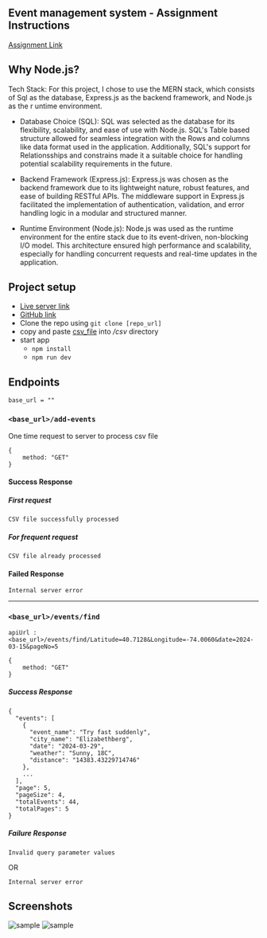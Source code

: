 ## Event management system - Assignment Instructions

[Assignment Link](https://docs.google.com/document/d/1roMRKnjb2z8ap7K4F0Ls3GVP-_WoXhR85ePqOLXdk9Y/edit)

## Why Node.js?

Tech Stack: For this project, I chose to use the MERN stack, which consists of Sql as the database, Express.js as the backend framework, and Node.js as the r   untime environment.

- Database Choice (SQL): SQL was selected as the database for its flexibility, scalability, and ease of use with Node.js. SQL's Table based structure allowed for seamless integration with the Rows and columns like data format used in the application. Additionally, SQL's support for Relationsships and constrains made it a suitable choice for handling potential scalability requirements in the future.

- Backend Framework (Express.js): Express.js was chosen as the backend framework due to its lightweight nature, robust features, and ease of building RESTful APIs. The middleware support in Express.js facilitated the implementation of authentication, validation, and error handling logic in a modular and structured manner.

- Runtime Environment (Node.js): Node.js was used as the runtime environment for the entire stack due to its event-driven, non-blocking I/O model. This architecture ensured high performance and scalability, especially for handling concurrent requests and real-time updates in the application.


## Project setup

- [Live server link]()
- [GitHub link]()
- Clone the repo using `git clone [repo_url]`
- copy and paste [csv_file](https://drive.google.com/file/d/1sZXyOT_V1NcZj3dDQIKY9Ea_W7XdGum_/view) into */csv* directory
- start app
  - `npm install`
  - `npm run dev`

## Endpoints

`base_url = ""`

### `<base_url>/add-events`

One time request to server to process csv file

```
{
    method: "GET"
}
```

#### Success Response

##### First request

```
CSV file successfully processed
```

##### For frequent request

```
CSV file already processed
```

#### Failed Response

```
Internal server error
```

<hr />

### `<base_url>/events/find`

```
apiUrl : <base_url>/events/find/Latitude=40.7128&Longitude=-74.0060&date=2024-03-15&pageNo=5

{
    method: "GET"
}
```

##### Success Response

```
{
  "events": [
    {
      "event_name": "Try fast suddenly",
      "city_name": "Elizabethberg",
      "date": "2024-03-29",
      "weather": "Sunny, 18C",
      "distance": "14383.43229714746"
    },
    ...
  ],
  "page": 5,
  "pageSize": 4,
  "totalEvents": 44,
  "totalPages": 5
}
```


##### Failure Response

```
Invalid query parameter values
```

OR


```
Internal server error
```

## Screenshots

![sample](https://res.cloudinary.com/dj5c1rxzz/image/upload/v1711611112/assignment/add-event.png "endpoint: /events/find")
![sample](https://res.cloudinary.com/dj5c1rxzz/image/upload/f_auto,q_auto/v1/assignment/events.find "endpoint: /events/find")